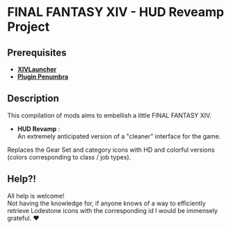 # FINAL FANTASY XIV - HUD Reveamp Project

## Prerequisites
* **[XIVLauncher](https://github.com/goatcorp/FFXIVQuickLauncher "XIVLauncher")**
* **[Plugin Penumbra](https://github.com/xivdev/Penumbra "Plugin Penumbra")**

## Description
This compilation of mods aims to embellish a little FINAL FANTASY XIV.

* **HUD Revamp** :  
An extremely anticipated version of a "cleaner" interface for the game.

Replaces the Gear Set and category icons with HD and colorful versions (colors corresponding to class / job types).

## Help?!
All help is welcome!  
Not having the knowledge for, if anyone knows of a way to efficiently retrieve Lodestone icons with the corresponding id I would be immensely grateful. ♥
